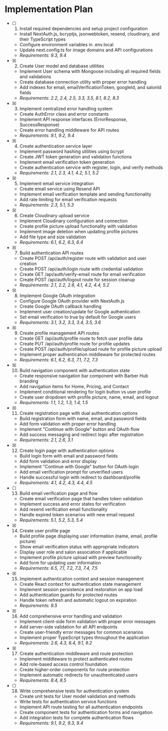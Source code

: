 # Implementation Plan

- [ ] 1. Install required dependencies and setup project configuration
  - Install NextAuth.js, bcryptjs, jsonwebtoken, resend, cloudinary, and their TypeScript types
  - Configure environment variables in .env.local
  - Update next.config.ts for image domains and API configurations
  - _Requirements: 9.3, 9.4_

- [x] 2. Create User model and database utilities
  - Implement User schema with Mongoose including all required fields and validations
  - Create database connection utility with proper error handling
  - Add indexes for email, emailVerificationToken, googleId, and salonId fields
  - _Requirements: 2.2, 2.4, 2.5, 3.3, 3.5, 8.1, 8.2, 8.3_

- [x] 3. Implement centralized error handling system
  - Create AuthError class and error constants
  - Implement API response interfaces (ErrorResponse, SuccessResponse)
  - Create error handling middleware for API routes
  - _Requirements: 9.1, 9.2, 9.4_

- [x] 4. Create authentication service layer


  - Implement password hashing utilities using bcrypt
  - Create JWT token generation and validation functions
  - Implement email verification token generation
  - Create authentication service with register, login, and verify methods
  - _Requirements: 2.1, 2.3, 4.1, 4.2, 5.1, 5.2_

- [x] 5. Implement email service integration





  - Create email service using Resend API
  - Implement email verification template and sending functionality
  - Add rate limiting for email verification requests
  - _Requirements: 2.3, 5.1, 5.3_

- [x] 6. Create Cloudinary upload service





  - Implement Cloudinary configuration and connection
  - Create profile picture upload functionality with validation
  - Implement image deletion when updating profile pictures
  - Add file type and size validation
  - _Requirements: 6.1, 6.2, 6.3, 6.4_

- [x] 7. Build authentication API routes





  - Create POST /api/auth/register route with validation and user creation
  - Create POST /api/auth/login route with credential validation
  - Create GET /api/auth/verify-email route for email verification
  - Create POST /api/auth/logout route for session cleanup
  - _Requirements: 2.1, 2.2, 2.6, 4.1, 4.2, 4.4, 5.2_

- [x] 8. Implement Google OAuth integration





  - Configure Google OAuth provider with NextAuth.js
  - Create Google OAuth callback handling
  - Implement user creation/update for Google authentication
  - Set email verification to true by default for Google users
  - _Requirements: 3.1, 3.2, 3.3, 3.4, 3.5, 3.6_

- [x] 9. Create profile management API routes






  - Create GET /api/auth/profile route to fetch user profile data
  - Create PUT /api/auth/profile route for profile updates
  - Create POST /api/auth/profile/upload route for profile picture upload
  - Implement proper authentication middleware for protected routes
  - _Requirements: 6.1, 6.2, 6.3, 7.1, 7.2, 7.3_

- [x] 10. Build navigation component with authentication state





  - Create responsive navigation bar component with Barber Hub branding
  - Add navigation items for Home, Pricing, and Contact
  - Implement conditional rendering for login button vs user profile
  - Create user dropdown with profile picture, name, email, and logout
  - _Requirements: 1.1, 1.2, 1.3, 1.4, 1.5_

- [x] 11. Create registration page with dual authentication options



  - Build registration form with name, email, and password fields
  - Add form validation with proper error handling
  - Implement "Continue with Google" button and OAuth flow
  - Add success messaging and redirect logic after registration
  - _Requirements: 2.1, 2.6, 3.1_

- [x] 12. Create login page with authentication options






  - Build login form with email and password fields
  - Add form validation and error display
  - Implement "Continue with Google" button for OAuth login
  - Add email verification prompt for unverified users
  - Handle successful login with redirect to dashboard/profile
  - _Requirements: 4.1, 4.2, 4.3, 4.4, 4.5_

- [ ] 13. Build email verification page and flow
  - Create email verification page that handles token validation
  - Implement success and error states for verification
  - Add resend verification email functionality
  - Handle expired token scenarios with new email request
  - _Requirements: 5.1, 5.2, 5.3, 5.4_

- [x] 14. Create user profile page





  - Build profile page displaying user information (name, email, profile picture)
  - Show email verification status with appropriate indicators
  - Display user role and salon association if applicable
  - Implement profile picture upload with preview functionality
  - Add form for updating user information
  - _Requirements: 6.5, 7.1, 7.2, 7.3, 7.4, 7.5_

- [x] 15. Implement authentication context and session management





  - Create React context for authentication state management
  - Implement session persistence and restoration on app load
  - Add authentication guards for protected routes
  - Handle token refresh and automatic logout on expiration
  - _Requirements: 9.5_

- [x] 16. Add comprehensive error handling and validation





  - Implement client-side form validation with proper error messages
  - Add server-side validation for all API endpoints
  - Create user-friendly error messages for common scenarios
  - Implement proper TypeScript types throughout the application
  - _Requirements: 2.6, 4.3, 6.4, 9.1, 9.2_

- [x] 17. Create authentication middleware and route protection





  - Implement middleware to protect authenticated routes
  - Add role-based access control foundation
  - Create higher-order components for route protection
  - Implement automatic redirects for unauthenticated users
  - _Requirements: 8.4, 8.5_

- [ ] 18. Write comprehensive tests for authentication system
  - Create unit tests for User model validation and methods
  - Write tests for authentication service functions
  - Implement API route testing for all authentication endpoints
  - Create component tests for authentication forms and navigation
  - Add integration tests for complete authentication flows
  - _Requirements: 9.1, 9.2, 9.3, 9.4_